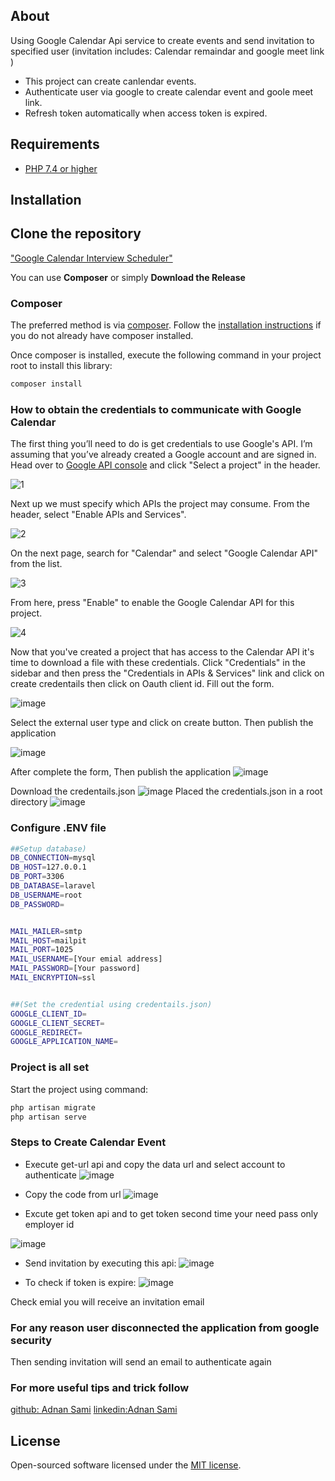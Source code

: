 ## About

Using Google Calendar Api service to create events and send invitation to specified user (invitation includes: Calendar remaindar and google meet link )
- This project can create canlendar events.
- Authenticate user via google to create calendar event and goole meet link.
- Refresh token automatically when access token is expired.

## Requirements
* [PHP 7.4 or higher](https://www.php.net/)


## Installation ##

## Clone the repository
["Google Calendar Interview Scheduler"](https://github.com/Adnan913/Google-Calendar-Interview-Scheduler-PHP.git)

You can use **Composer** or simply **Download the Release**

### Composer

The preferred method is via [composer](https://getcomposer.org/). Follow the
[installation instructions](https://getcomposer.org/doc/00-intro.md) if you do not already have
composer installed.

Once composer is installed, execute the following command in your project root to install this library:

```sh
composer install
```

### How to obtain the credentials to communicate with Google Calendar
The first thing you’ll need to do is get credentials to use Google's API. I’m assuming that you’ve already created a Google account and are signed in. Head over to [Google API console](https://console.cloud.google.com/apis/dashboard) and click "Select a project" in the header.

![1](https://github.com/Adnan913/Google-Calendar-Interview-Scheduler-PHP/assets/54793380/663cee99-55e5-4629-9643-d9116f82c421)

Next up we must specify which APIs the project may consume. From the header, select "Enable APIs and Services".

![2](https://github.com/Adnan913/Google-Calendar-Interview-Scheduler-PHP/assets/54793380/0554c3f2-154d-4370-ab0a-a496a087f4f8)

On the next page, search for "Calendar" and select "Google Calendar API" from the list.

![3](https://github.com/Adnan913/Google-Calendar-Interview-Scheduler-PHP/assets/54793380/378ddf38-749a-4484-ac09-b1b750113dc6)

From here, press "Enable" to enable the Google Calendar API for this project.

![4](https://github.com/Adnan913/Google-Calendar-Interview-Scheduler-PHP/assets/54793380/d63938ad-0154-4445-83d9-c8b847b178f3)

Now that you've created a project that has access to the Calendar API it's time to download a file with these credentials. Click "Credentials" in the sidebar and then press the "Credentials in APIs & Services" link and click on create credentails then click on Oauth client id.
Fill out the form.

![image](https://github.com/Adnan913/Google-Calendar-Interview-Scheduler-PHP/assets/54793380/b4ef7350-476b-45c3-857f-cc61d9727c43)

Select the external user type and click on create button.
Then publish the application

![image](https://github.com/Adnan913/Google-Calendar-Interview-Scheduler-PHP/assets/54793380/ae71850f-6f08-4324-ab0b-87a59aabc4fb)

After complete the form, Then publish the application
![image](https://github.com/Adnan913/Google-Calendar-Interview-Scheduler-PHP/assets/54793380/40cc0375-e33a-456c-b86e-3261c0b36a93)

Download the credentails.json 
![image](https://github.com/Adnan913/Google-Calendar-Interview-Scheduler-PHP/assets/54793380/8a0475eb-7d70-45d2-8677-c1e7b3d986aa)
Placed the credentials.json in a root directory
![image](https://github.com/Adnan913/Google-Calendar-Interview-Scheduler-PHP/assets/54793380/298a1abb-4366-42a4-99bd-cc9f29da2959)

### Configure .ENV file

```sh
##Setup database)
DB_CONNECTION=mysql
DB_HOST=127.0.0.1
DB_PORT=3306
DB_DATABASE=laravel
DB_USERNAME=root
DB_PASSWORD=


MAIL_MAILER=smtp
MAIL_HOST=mailpit
MAIL_PORT=1025
MAIL_USERNAME=[Your emial address]
MAIL_PASSWORD=[Your password]
MAIL_ENCRYPTION=ssl


##(Set the credential using credentails.json)
GOOGLE_CLIENT_ID=
GOOGLE_CLIENT_SECRET=
GOOGLE_REDIRECT=
GOOGLE_APPLICATION_NAME=
```

### Project is all set
Start the project using command:
```sh
php artisan migrate
php artisan serve
```

### Steps to Create Calendar Event
- Execute get-url api and copy the data url and select account to authenticate
![image](https://github.com/Adnan913/Google-Calendar-Interview-Scheduler-PHP/assets/54793380/d8562d36-c0bd-402a-a542-3c1dda196dac)

- Copy the code from url
![image](https://github.com/Adnan913/Google-Calendar-Interview-Scheduler-PHP/assets/54793380/d1e776d0-69d9-4faf-b4be-9af8b9e38f57)

- Excute get token api and to get token second time your need pass only employer id

![image](https://github.com/Adnan913/Google-Calendar-Interview-Scheduler-PHP/assets/54793380/df309d9b-5c7f-4bba-b92e-5c56c1421494)

- Send invitation by executing this api:
  ![image](https://github.com/Adnan913/Google-Calendar-Interview-Scheduler-PHP/assets/54793380/170d3902-a21f-40a8-9c3d-6f77378a29de)

- To check if token is expire:
  ![image](https://github.com/Adnan913/Google-Calendar-Interview-Scheduler-PHP/assets/54793380/e1c8ccaf-9885-49e1-a4dc-523bdc3804bc)



Check emial you will receive an invitation email


### For any reason user disconnected the application from google security 
Then sending invitation will send an email to authenticate again

### For more useful tips and trick follow 
[github: Adnan Sami](https://github.com/Adnan913)
[linkedin:Adnan Sami](https://www.linkedin.com/in/adnansami9134/)


## License
Open-sourced software licensed under the [MIT license](https://opensource.org/licenses/MIT).
